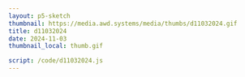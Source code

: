 ```yaml
---
layout: p5-sketch
thumbnail: https://media.awd.systems/media/thumbs/d11032024.gif
title: d11032024
date: 2024-11-03
thumbnail_local: thumb.gif

script: /code/d11032024.js
---
```

